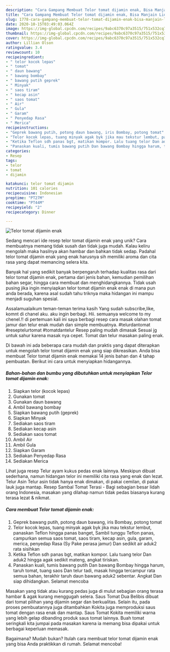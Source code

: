 ```yaml
---
description: "Cara Gampang Membuat Telor tomat dijamin enak, Bisa Manjain Lidah"
title: "Cara Gampang Membuat Telor tomat dijamin enak, Bisa Manjain Lidah"
slug: 1778-cara-gampang-membuat-telor-tomat-dijamin-enak-bisa-manjain-lidah
date: 2020-10-15T03:49:03.064Z
image: https://img-global.cpcdn.com/recipes/9abc6370c97a3515/751x532cq70/telor-tomat-dijamin-enak-foto-resep-utama.jpg
thumbnail: https://img-global.cpcdn.com/recipes/9abc6370c97a3515/751x532cq70/telor-tomat-dijamin-enak-foto-resep-utama.jpg
cover: https://img-global.cpcdn.com/recipes/9abc6370c97a3515/751x532cq70/telor-tomat-dijamin-enak-foto-resep-utama.jpg
author: Lillian Olson
ratingvalue: 3.4
reviewcount: 10
recipeingredient:
- " telor kocok lepas"
- " tomat"
- " daun bawang"
- " bawang bombay"
- " bawang putih geprek"
- " Minyak"
- " saos tiram"
- " kecap asin"
- " saos tomat"
- " Air"
- " Gula"
- " Garam"
- " Penyedap Rasa"
- " Merica"
recipeinstructions:
- "Geprek bawang putih, potong daun bawang, iris Bombay, potong tomat"
- "Telor kocok lepas, tuang minyak agak byk jika mau tekstur lembut, panaskan Teflon hingga panas banget, Sambil tunggu Teflon panas, campurkan semua saos tomat, saos tiram, kecap asin, gula, garam, merica, penyedap Rasa (Sy Pake perasa jamur) Dan sedikit air aduk2 rata sisihkan"
- "Ketika Teflon sdh panas bgt, matikan kompor. Lalu tuang telor Dan aduk2 hingga agak sedikit mateng, angkat tiriskan."
- "Panaskan kuali, tumis bawang putih Dan bawang Bombay hingga harum, taruh tomat, tuang saos Dan telur tadi, masak hingga tercampur rata semua bahan, terakhir taruh daun bawang aduk2 sebentar. Angkat Dan siap dihidangkan. Selamat mencoba"
categories:
- Resep
tags:
- telor
- tomat
- dijamin

katakunci: telor tomat dijamin 
nutrition: 101 calories
recipecuisine: Indonesian
preptime: "PT27M"
cooktime: "PT44M"
recipeyield: "2"
recipecategory: Dinner

---
```



![Telor tomat dijamin enak](https://img-global.cpcdn.com/recipes/9abc6370c97a3515/751x532cq70/telor-tomat-dijamin-enak-foto-resep-utama.jpg)

Sedang mencari ide resep telor tomat dijamin enak yang unik? Cara membuatnya memang tidak susah dan tidak juga mudah. Kalau keliru mengolah maka hasilnya akan hambar dan bahkan tidak sedap. Padahal telor tomat dijamin enak yang enak harusnya sih memiliki aroma dan cita rasa yang dapat memancing selera kita.

Banyak hal yang sedikit banyak berpengaruh terhadap kualitas rasa dari telor tomat dijamin enak, pertama dari jenis bahan, kemudian pemilihan bahan segar, hingga cara membuat dan menghidangkannya. Tidak usah pusing jika ingin menyiapkan telor tomat dijamin enak enak di mana pun anda berada, karena asal sudah tahu triknya maka hidangan ini mampu menjadi suguhan spesial.

Assalamualaikum teman-teman terima kasih Yang sudah subscribe,like, komnt di chanel aku. aku ingin berbagi. Hii. semuanya welcome to my chenel.!! di pertemuan kali ini saya berbagi resep cara masak olahan tomat jamur dan telur enak mudah dan simple membuatnya. #telurdantomat #reseptelurtomat #tomatdantelur Resep paling mudah dimasak Sesuai jg untuk sahur karena masak nya cepet. Tomat dan telur masakan paling enak.


Di bawah ini ada beberapa cara mudah dan praktis yang dapat diterapkan untuk mengolah telor tomat dijamin enak yang siap dikreasikan. Anda bisa membuat Telor tomat dijamin enak memakai 14 jenis bahan dan 4 tahap pembuatan. Berikut ini cara untuk menyiapkan hidangannya.

<!--inarticleads1-->

##### Bahan-bahan dan bumbu yang dibutuhkan untuk menyiapkan Telor tomat dijamin enak:

1. Siapkan  telor (kocok lepas)
1. Gunakan  tomat
1. Gunakan  daun bawang
1. Ambil  bawang bombay
1. Siapkan  bawang putih (geprek)
1. Siapkan  Minyak
1. Sediakan  saos tiram
1. Sediakan  kecap asin
1. Sediakan  saos tomat
1. Ambil  Air
1. Ambil  Gula
1. Siapkan  Garam
1. Sediakan  Penyedap Rasa
1. Sediakan  Merica


Lihat juga resep Telur ayam kukus pedas enak lainnya. Meskipun dibuat sederhana, namun hidangan telor ini memiliki cita rasa yang enak dan lezat. Telur Asin Telur asin tidak hanya enak dimakan, di pakai cemilan, di pakai lauk juga mantap. Resep Sambal Tomat Terasi - Bagi sebagian besar lidah orang Indonesia, masakan yang dilahap namun tidak pedas biasanya kurang terasa lezat &amp; nikmat. 

<!--inarticleads2-->

##### Cara membuat Telor tomat dijamin enak:

1. Geprek bawang putih, potong daun bawang, iris Bombay, potong tomat
1. Telor kocok lepas, tuang minyak agak byk jika mau tekstur lembut, panaskan Teflon hingga panas banget, Sambil tunggu Teflon panas, campurkan semua saos tomat, saos tiram, kecap asin, gula, garam, merica, penyedap Rasa (Sy Pake perasa jamur) Dan sedikit air aduk2 rata sisihkan
1. Ketika Teflon sdh panas bgt, matikan kompor. Lalu tuang telor Dan aduk2 hingga agak sedikit mateng, angkat tiriskan.
1. Panaskan kuali, tumis bawang putih Dan bawang Bombay hingga harum, taruh tomat, tuang saos Dan telur tadi, masak hingga tercampur rata semua bahan, terakhir taruh daun bawang aduk2 sebentar. Angkat Dan siap dihidangkan. Selamat mencoba


Masakan yang tidak atau kurang pedas juga di mulut sebagian orang terasa hambar &amp; agak kurang menggugah selera. Saus Tomat Dua Belibis dibuat dari tomat pilihan yang dijamin segar dan berkualitas. Selain itu, pada proses pembuatannya juga ditambahkan Kokita juga memproduksi saus tomat dengan rasa enak dan mantap. Saus Tomat Kokita memiliki warna yang lebih gelap dibanding produk saus tomat lainnya. Buah tomat seringkali kita jumpai pada masakan karena ia memang bisa dipakai untuk berbagai keperluan memasak. 

Bagaimana? Mudah bukan? Itulah cara membuat telor tomat dijamin enak yang bisa Anda praktikkan di rumah. Selamat mencoba!

